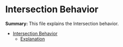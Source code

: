 # Intersection Behavior

**Summary:** This file explains the Intersection behavior.

- [Intersection Behavior](#intersection-behavior)
  - [Explanation](#explanation)
